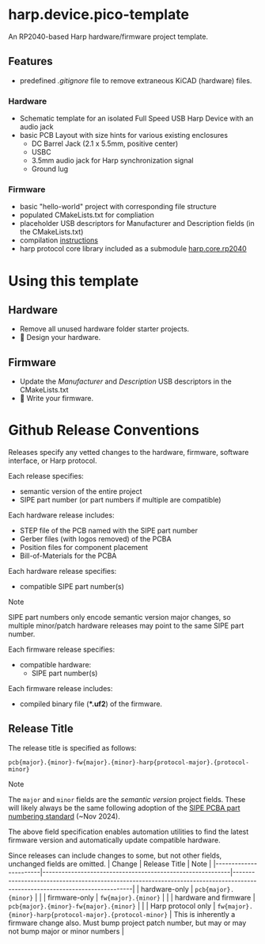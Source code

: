 # harp.device.pico-template

An RP2040-based Harp hardware/firmware project template.

## Features
* predefined *.gitignore* file to remove extraneous KiCAD (hardware) files.
### Hardware
* Schematic template for an isolated Full Speed USB Harp Device with an audio jack
* basic PCB Layout with size hints for various existing enclosures
  * DC Barrel Jack (2.1 x 5.5mm, positive center)
  * USBC
  * 3.5mm audio jack for Harp synchronization signal
  * Ground lug
### Firmware
* basic "hello-world" project with corresponding file structure
* populated CMakeLists.txt for compliation
* placeholder USB descriptors for Manufacturer and Description fields (in the CMakeLists.txt)
* compilation [instructions](./firmware/README.md)
* harp protocol core library included as a submodule [harp.core.rp2040](https://github.com/AllenNeuralDynamics/harp.core.rp2040)

# Using this template
## Hardware
* Remove all unused hardware folder starter projects.
* 🔧 Design your hardware.
## Firmware
* Update the *Manufacturer* and *Description* USB descriptors in the CMakeLists.txt
* 📝 Write your firmware.

# Github Release Conventions
Releases specify any vetted changes to the hardware, firmware, software interface, or Harp protocol.

Each release specifies:
* semantic version of the entire project
* SIPE part number (or part numbers if multiple are compatible)

Each hardware release includes:
* STEP file of the PCB named with the SIPE part number
* Gerber files (with logos removed) of the PCBA
* Position files for component placement
* Bill-of-Materials for the PCBA

Each hardware release specifies:
* compatible SIPE part number(s)

> [!NOTE]
> SIPE part numbers only encode semantic version major changes, so multiple minor/patch hardware releases may point to the same SIPE part number. 

Each firmware release specifies:
* compatible hardware:
  * SIPE part number(s)

Each firmware release includes:
* compiled binary file (**\*.uf2**) of the firmware.

## Release Title
The release title is specified as follows:

`pcb{major}.{minor}-fw{major}.{minor}-harp{protocol-major}.{protocol-minor}`

> [!NOTE]
> The `major` and `minor` fields are the *semantic version* project fields. These will likely always be the same following adoption of the [SIPE PCBA part numbering standard](https://alleninstitute.sharepoint.com/:w:/s/Instrumentation/EYsRN8q4jHJDmG5DNf-gaM0Bq418YMXollFxtB9d_NZ6pg?e=joLAvU) (~Nov 2024).

The above field specification enables automation utilities to find the latest firmware version and automatically update compatible hardware.

Since releases can include changes to some, but not other fields, unchanged fields are omitted.
| Change                | Release Title                                             | Note                                                                                                                       |
|-----------------------|-----------------------------------------------------------|----------------------------------------------------------------------------------------------------------------------------|
| hardware-only         | `pcb{major}.{minor}`                                      |                                                                                                                            |
| firmware-only         | `fw{major}.{minor}`                                       |                                                                                                                            |
| hardware and firmware | `pcb{major}.{minor}-fw{major}.{minor}`                    |                                                                                                                            |
| Harp protocol only    | `fw{major}.{minor}-harp{protocol-major}.{protocol-minor}` | This is inherently a firmware change also. Must bump project patch number, but may  or may not bump major or minor numbers |
